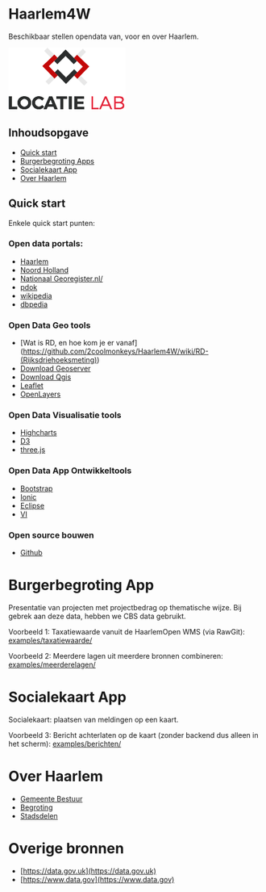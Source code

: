 # Haarlem4W
Beschikbaar stellen opendata van, voor en over Haarlem.

![Logo](examples/img/locatielab.png)

## Inhoudsopgave

* [Quick start](#quick-start)
* [Burgerbegroting Apps](#Burgerbegroting)
* [Socialekaart App](#Socialekaart)
* [Over Haarlem](#Overhaarlem)


## Quick start

Enkele quick start punten:

### Open data portals:
* [Haarlem](https://opendata.haarlem.nl/)
* [Noord Holland](http://www.noord-holland.nl/web/Projecten/NoordHolland-Slimmer/Toolbox-Open-Data.htm)
* [Nationaal Georegister.nl/](http://nationaalgeoregister.nl)
* [pdok](http:/https://www.pdok.nl)
* [wikipedia](https://nl.wikipedia.org/)
* [dbpedia](http://dbpedia.org/page/Haarlem)


### Open Data Geo tools

* [Wat is RD, en hoe kom je er vanaf] (https://github.com/2coolmonkeys/Haarlem4W/wiki/RD-(Rijksdriehoeksmeting))
* [Download Geoserver](geoserver.org/download/)
* [Download Qgis](http://www.qgis.org/)
* [Leaflet](http://leafletjs.com)
* [OpenLayers](http://openlayers.org)

### Open Data Visualisatie tools

* [Highcharts
](http://www.highcharts.com)
* [D3](https://github.com/mbostock/d3/wiki/Gallery)
* [three.js](http://threejs.org)

### Open Data App Ontwikkeltools

* [Bootstrap](http://getbootstrap.com)
* [Ionic](http://ionicframework.com)
* [Eclipse](http://www.eclipse.org/home/index.php)
* [VI](http://www.vim.org)

### Open source bouwen

* [Github](http://github.org)



 
# Burgerbegroting App

Presentatie van projecten met projectbedrag op thematische wijze. Bij gebrek aan deze data, hebben we CBS data gebruikt.

 
Voorbeeld 1: Taxatiewaarde vanuit de HaarlemOpen WMS (via RawGit):
[examples/taxatiewaarde/](http://rawgit.com/2coolmonkeys/Haarlem4W/master/examples/taxatiewaarde/index.html)
 
Voorbeeld 2: Meerdere lagen uit meerdere bronnen combineren:
[examples/meerderelagen/](http://rawgit.com/2coolmonkeys/Haarlem4W/master/examples/meerderelagen/index.html)


# Socialekaart App

Socialekaart: plaatsen van meldingen op een kaart.
 
Voorbeeld 3: Bericht achterlaten op de kaart (zonder backend dus alleen in het scherm):
[examples/berichten/](http://rawgit.com/2coolmonkeys/Haarlem4W/master/examples/berichten/index.html)

# Over Haarlem

* [Gemeente Bestuur](https://gemeentebestuur.haarlem.nl/Gemeentebestuur)
* [Begroting](https://gemeentebestuur.haarlem.nl/bestuurlijke-stukken/financiele-stukken/begroting)
* [Stadsdelen](https://www.haarlem.nl/stadsdelen/)


# Overige bronnen

* [https://data.gov.uk](https://data.gov.uk)
* [https://www.data.gov](https://www.data.gov)
